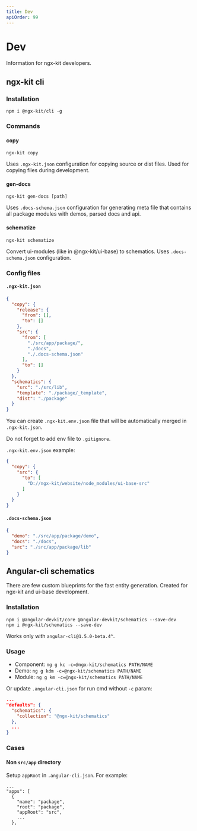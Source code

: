 ```yaml
---
title: Dev
apiOrder: 99
---
```


# Dev

Information for ngx-kit developers.

## ngx-kit cli

### Installation

`npm i @ngx-kit/cli -g`

### Commands

#### copy

```
ngx-kit copy
```

Uses `.ngx-kit.json` configuration for copying source or dist files. Used for copying files during development.

#### gen-docs

```
ngx-kit gen-docs [path]
```

Uses `.docs-schema.json` configuration for generating meta file that contains all package modules with demos, parsed docs and api.

#### schematize

```
ngx-kit schematize
```

Convert ui-modules (like in @ngx-kit/ui-base) to schematics. Uses `.docs-schema.json` configuration.

### Config files

#### `.ngx-kit.json`

```json
{
  "copy": {
    "release": {
      "from": [],
      "to": []
    },
    "src": {
      "from": [
        "./src/app/package/",
        "./docs",
        "./.docs-schema.json"
      ],
      "to": []
    }
  },
  "schematics": {
    "src": "./src/lib",
    "template": "./package/_template",
    "dist": "./package"
  }
}
```

You can create `.ngx-kit.env.json` file that will be automatically merged in `.ngx-kit.json`.

Do not forget to add env file to `.gitignore`.

`.ngx-kit.env.json` example:

```json
{
  "copy": {
    "src": {
      "to": [
        "D://ngx-kit/website/node_modules/ui-base-src"
      ]
    }
  }
}
```

#### `.docs-schema.json`

```json
{
  "demo": "./src/app/package/demo",
  "docs": "./docs",
  "src": "./src/app/package/lib"
}
```


## Angular-cli schematics

There are few custom blueprints for the fast entity generation. Created for ngx-kit and ui-base development.

### Installation

```
npm i @angular-devkit/core @angular-devkit/schematics --save-dev
npm i @ngx-kit/schematics --save-dev
```

Works only with `angular-cli@1.5.0-beta.4^`.

### Usage

* Component: `ng g kc -c=@ngx-kit/schematics PATH/NAME`
* Demo: `ng g kdm -c=@ngx-kit/schematics PATH/NAME`
* Module: `ng g km -c=@ngx-kit/schematics PATH/NAME`

Or update `.angular-cli.json` for run cmd without `-c` param:

```json
...
"defaults": {
  "schematics": {
    "collection": "@ngx-kit/schematics"
  },
  ...
}
```

### Cases

#### Non `src/app` directory

Setup `appRoot` in `.angular-cli.json`. For example:

```
...
"apps": [
  {
    "name": "package",
    "root": "package",
    "appRoot": "src",
    ...
  },
```